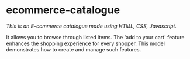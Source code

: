 ﻿# ecommerce-catalogue

 *This is an E-commerce catalogue made using HTML, CSS, Javascript.*

 It allows you to browse through listed items.
 The 'add to your cart' feature enhances the shopping experience for every shopper.
 This model demonstrates how to create and manage such features.
